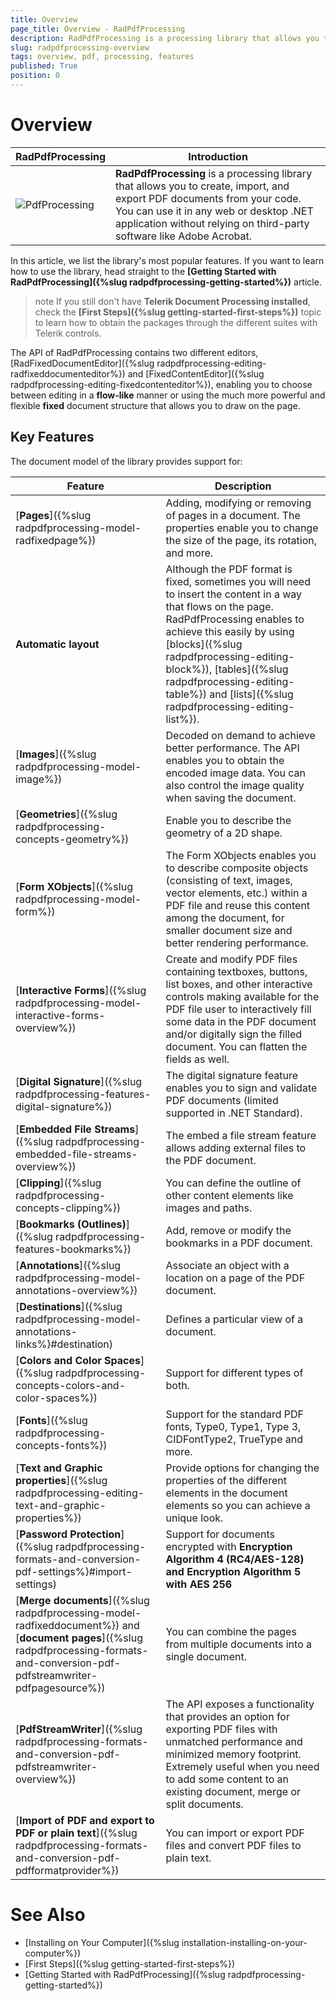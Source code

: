 ```yaml
---
title: Overview
page_title: Overview - RadPdfProcessing
description: RadPdfProcessing is a processing library that allows you to create, import and export PDF documents.
slug: radpdfprocessing-overview
tags: overview, pdf, processing, features
published: True
position: 0
---
```


# Overview

|RadPdfProcessing|Introduction|
|----|----|
![PdfProcessing](images/pdf-processing-overview.png)| **RadPdfProcessing** is a processing library that allows you to create, import, and export PDF documents from your code. You can use it in any web or desktop .NET application without relying on third-party software like Adobe Acrobat.|

In this article, we list the library's most popular features. If you want to learn how to use the library, head straight to the **[Getting Started with RadPdfProcessing]({%slug radpdfprocessing-getting-started%})** article.

>note If you still don't have **Telerik Document Processing installed**, check the **[First Steps]({%slug getting-started-first-steps%})** topic to learn how to obtain the packages through the different suites with Telerik controls.

The API of RadPdfProcessing contains two different editors,  [RadFixedDocumentEditor]({%slug radpdfprocessing-editing-radfixeddocumenteditor%}) and  [FixedContentEditor]({%slug radpdfprocessing-editing-fixedcontenteditor%}), enabling you to choose between editing in a **flow-like** manner or using the much more powerful and flexible **fixed** document structure that allows you to draw on the page.

## Key Features 
            
The document model of the library provides support for:

| Feature | Description |
|---------|-------------|
| [**Pages**]({%slug radpdfprocessing-model-radfixedpage%}) | Adding, modifying or removing of pages in a document. The properties enable you to change the size of the page, its rotation, and more. |
| **Automatic layout** | Although the PDF format is fixed, sometimes you will need to insert the content in a way that flows on the page. RadPdfProcessing enables to achieve this easily by using  [blocks]({%slug radpdfprocessing-editing-block%}), [tables]({%slug radpdfprocessing-editing-table%}) and [lists]({%slug radpdfprocessing-editing-list%}). |
| [**Images**]({%slug radpdfprocessing-model-image%}) | Decoded on demand to achieve better performance. The API enables you to obtain the encoded image data. You can also control the image quality when saving the document. |
| [**Geometries**]({%slug radpdfprocessing-concepts-geometry%}) | Enable you to describe the geometry of a 2D shape. |
| [**Form XObjects**]({%slug radpdfprocessing-model-form%}) | The Form XObjects enables you to describe composite objects (consisting of text, images, vector elements, etc.) within a PDF file and reuse this content among the document, for smaller document size and better rendering performance. |
| [**Interactive Forms**]({%slug radpdfprocessing-model-interactive-forms-overview%}) | Create and modify PDF files containing textboxes, buttons, list boxes, and other interactive controls making available for the PDF file user to interactively fill some data in the PDF document and/or digitally sign the filled document. You can flatten the fields as well. |
| [**Digital Signature**]({%slug radpdfprocessing-features-digital-signature%}) | The digital signature feature enables you to sign and validate PDF documents (limited supported in .NET Standard). |
|[**Embedded File Streams**]({%slug radpdfprocessing-embedded-file-streams-overview%})|The embed a file stream feature allows adding external files to the PDF document.|
| [**Clipping**]({%slug radpdfprocessing-concepts-clipping%}) | You can define the outline of other content elements like images and paths. |
| [**Bookmarks (Outlines)**]({%slug radpdfprocessing-features-bookmarks%}) | Add, remove or modify the bookmarks in a PDF document. |
| [**Annotations**]({%slug radpdfprocessing-model-annotations-overview%}) | Associate an object with a location on a page of the PDF document. |
| [**Destinations**]({%slug radpdfprocessing-model-annotations-links%}#destination) | Defines a particular view of a document.|
| [**Colors and Color Spaces**]({%slug radpdfprocessing-concepts-colors-and-color-spaces%}) | Support for different types of both. |
| [**Fonts**]({%slug radpdfprocessing-concepts-fonts%}) | Support for the standard PDF fonts, Type0, Type1, Type 3, CIDFontType2, TrueType and more. |
| [**Text and Graphic properties**]({%slug radpdfprocessing-editing-text-and-graphic-properties%}) | Provide options for changing the properties of the different elements in the document elements so you can achieve a unique look. |
| [**Password Protection**]({%slug radpdfprocessing-formats-and-conversion-pdf-settings%}#import-settings) | Support for documents encrypted with **Encryption Algorithm 4 (RC4/AES-128) and Encryption Algorithm 5 with AES 256** |
| [**Merge documents**]({%slug radpdfprocessing-model-radfixeddocument%}) and [**document pages**]({%slug radpdfprocessing-formats-and-conversion-pdf-pdfstreamwriter-pdfpagesource%}) | You can combine the pages from multiple documents into a single document. |
| [**PdfStreamWriter**]({%slug radpdfprocessing-formats-and-conversion-pdf-pdfstreamwriter-overview%})| The API exposes a functionality that provides an option for exporting PDF files with unmatched performance and minimized memory footprint. Extremely useful when you need to add some content to an existing document, merge or split documents. |
| [**Import of PDF and export to PDF or plain text**]({%slug radpdfprocessing-formats-and-conversion-pdf-pdfformatprovider%}) | You can import or export PDF files and convert PDF files to plain text. |

# See Also

- [Installing on Your Computer]({%slug installation-installing-on-your-computer%})
- [First Steps]({%slug getting-started-first-steps%})
- [Getting Started with RadPdfProcessing]({%slug radpdfprocessing-getting-started%})

